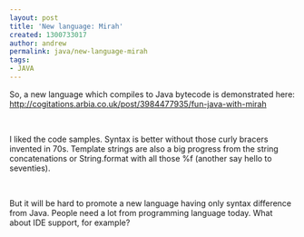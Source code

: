 ```yaml
---
layout: post
title: 'New language: Mirah'
created: 1300733017
author: andrew
permalink: java/new-language-mirah
tags:
- JAVA
---
```

<p>So, a new language which compiles to Java bytecode is demonstrated here: <a href="http://cogitations.arbia.co.uk/post/3984477935/fun-java-with-mirah">http://cogitations.arbia.co.uk/post/3984477935/fun-java-with-mirah</a></p><br/>
<p>I liked the code samples. Syntax is better without those curly bracers invented in 70s. Template strings are also a big progress from the string concatenations or String.format with all those %f (another say hello to seventies).</p><br/>
<p>But it will be hard to promote a new language having only syntax difference from Java. People need a lot from programming language today. What about IDE support, for example?</p>
